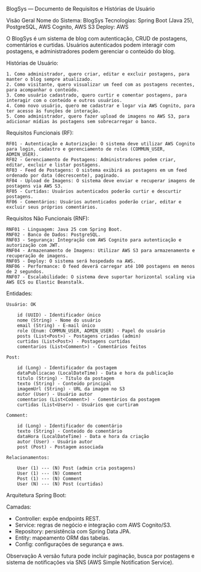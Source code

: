 BlogSys — Documento de Requisitos e Histórias de Usuário

Visão Geral
Nome do Sistema: BlogSys
Tecnologias: Spring Boot (Java 25), PostgreSQL, AWS Cognito, AWS S3
Deploy: AWS

O BlogSys é um sistema de blog com autenticação, CRUD de postagens, comentários e curtidas.
Usuários autenticados podem interagir com postagens, e administradores podem gerenciar o conteúdo do blog.

Histórias de Usuário:

	1. Como administrador, quero criar, editar e excluir postagens, para manter o blog sempre atualizado.
	2. Como visitante, quero visualizar um feed com as postagens recentes, para acompanhar o conteúdo.
	3. Como usuário cadastrado, quero curtir e comentar postagens, para interagir com o conteúdo e outros usuários.
	4. Como novo usuário, quero me cadastrar e logar via AWS Cognito, para ter acesso às funções de interação.
	5. Como administrador, quero fazer upload de imagens no AWS S3, para adicionar mídias às postagens sem sobrecarregar o banco.

Requisitos Funcionais (RF):

	RF01 - Autenticação e Autorização: O sistema deve utilizar AWS Cognito para login, cadastro e gerenciamento de roles (COMMUN_USER, ADMIN_USER).
	RF02 - Gerenciamento de Postagens: Administradores podem criar, editar, excluir e listar postagens.
	RF03 - Feed de Postagens: O sistema exibirá as postagens em um feed ordenado por data (decrescente), paginado.
	RF04 - Upload de Imagens: O sistema deve enviar e recuperar imagens de postagens via AWS S3.
	RF05 - Curtidas: Usuários autenticados poderão curtir e descurtir postagens.
	RF06 - Comentários: Usuários autenticados poderão criar, editar e excluir seus próprios comentários.

Requisitos Não Funcionais (RNF):

	RNF01 - Linguagem: Java 25 com Spring Boot.
	RNF02 - Banco de Dados: PostgreSQL.
	RNF03 - Segurança: Integração com AWS Cognito para autenticação e autorização com JWT.
	RNF04 - Armazenamento de Imagens: Utilizar AWS S3 para armazenamento e recuperação de imagens.
	RNF05 - Deploy: O sistema será hospedado na AWS.
	RNF06 - Performance: O feed deverá carregar até 100 postagens em menos de 2 segundos.
	RNF07 - Escalabilidade: O sistema deve suportar horizontal scaling via AWS ECS ou Elastic Beanstalk.


Entidades:

	Usuário: OK

		id (UUID) - Identificador único
		nome (String) - Nome do usuário
		email (String) - E-mail único
		role (Enum: COMMUN_USER, ADMIN_USER) - Papel do usuário
		posts (List<Post>) - Postagens criadas (admin)
		curtidas (List<Post>) - Postagens curtidas
		comentarios (List<Comment>) - Comentários feitos

	Post:
		
		id (Long) - Identificador da postagem
		dataPublicacao (LocalDateTime) - Data e hora da publicação
		titulo (String) - Título da postagem
		texto (String) - Conteúdo principal
		imagemUrl (String) - URL da imagem no S3
		autor (User) - Usuário autor
		comentarios (List<Comment>) - Comentários da postagem
		curtidas (List<User>) - Usuários que curtiram

	Comment:

		id (Long) - Identificador do comentário
		texto (String) - Conteúdo do comentário
		dataHora (LocalDateTime) - Data e hora da criação
		autor (User) - Usuário autor
		post (Post) - Postagem associada

	Relacionamentos:

		User (1) --- (N) Post (admin cria postagens)
		User (1) --- (N) Comment
		Post (1) --- (N) Comment
		User (N) --- (N) Post (curtidas)

Arquitetura Spring Boot:

Camadas:
- Controller: expõe endpoints REST.
- Service: regras de negócio e integração com AWS Cognito/S3.
- Repository: persistência com Spring Data JPA.
- Entity: mapeamento ORM das tabelas.
- Config: configurações de segurança e aws.

Observação
A versão futura pode incluir paginação, busca por postagens e sistema de notificações via SNS (AWS Simple Notification Service).
